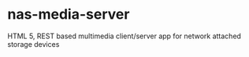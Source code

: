 nas-media-server
================

HTML 5, REST based multimedia client/server app for network attached storage devices
